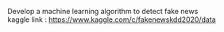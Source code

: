 Develop a machine learning algorithm to detect fake news  
kaggle link : https://www.kaggle.com/c/fakenewskdd2020/data
